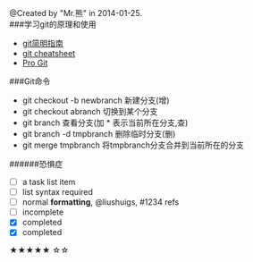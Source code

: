 @Created by "Mr.熊" in 2014-01-25.  
###学习git的原理和使用

* [git简明指南](http://rogerdudler.github.io/git-guide/index.zh.html)
* [git cheatsheet](http://ndpsoftware.com/git-cheatsheet.html#loc=stash)
* [Pro Git](http://git-scm.com/book/zh)

###Git命令

- git checkout -b newbranch 新建分支(增)
- git checkout abranch  切换到某个分支
- git branch 查看分支(加 * 表示当前所在分支,查)
- git branch -d tmpbranch  删除临时分支(删)
- git merge tmpbranch  将tmpbranch分支合并到当前所在的分支

######恐惧症

- [ ] a task list item
- [ ] list syntax required
- [ ] normal **formatting**, @liushuigs, #1234 refs
- [ ] incomplete
- [x] completed
- [x] completed

★★★★★
☆☆
